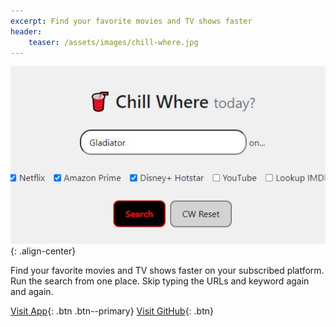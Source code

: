 ```yaml
---
excerpt: Find your favorite movies and TV shows faster
header:
    teaser: /assets/images/chill-where.jpg
---
```

![](/assets/images/chill-where.jpg){: .align-center}

Find your favorite movies and TV shows faster on your subscribed platform. Run the search from one place. Skip typing the URLs and keyword again and again.

[Visit App](https://www.minimalcave.com/chillwhere){: .btn .btn--primary}
[Visit GitHub](https://github.com/anilgeorge04/chillwhere){: .btn}

